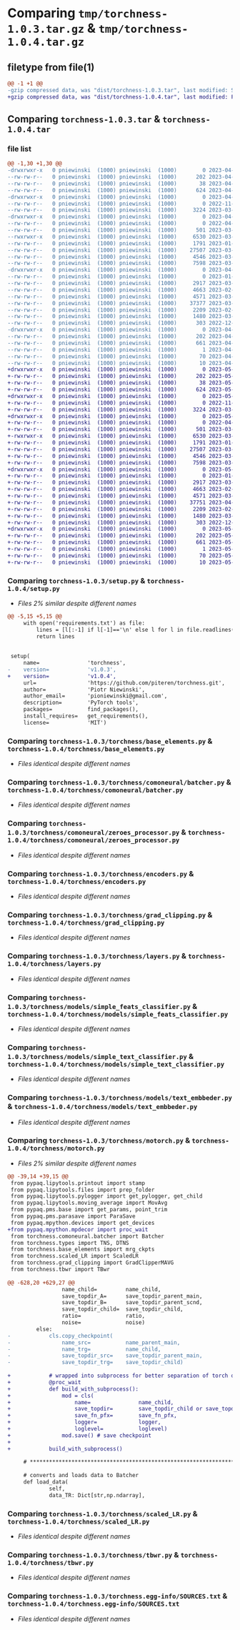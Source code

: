 # Comparing `tmp/torchness-1.0.3.tar.gz` & `tmp/torchness-1.0.4.tar.gz`

## filetype from file(1)

```diff
@@ -1 +1 @@
-gzip compressed data, was "dist/torchness-1.0.3.tar", last modified: Sat Apr  1 19:39:13 2023, max compression
+gzip compressed data, was "dist/torchness-1.0.4.tar", last modified: Fri May  5 19:15:46 2023, max compression
```

## Comparing `torchness-1.0.3.tar` & `torchness-1.0.4.tar`

### file list

```diff
@@ -1,30 +1,30 @@
-drwxrwxr-x   0 pniewinski  (1000) pniewinski  (1000)        0 2023-04-01 19:39:13.000000 torchness-1.0.3/
--rw-rw-r--   0 pniewinski  (1000) pniewinski  (1000)      202 2023-04-01 19:39:13.000000 torchness-1.0.3/PKG-INFO
--rw-rw-r--   0 pniewinski  (1000) pniewinski  (1000)       38 2023-04-01 19:39:13.000000 torchness-1.0.3/setup.cfg
--rw-rw-r--   0 pniewinski  (1000) pniewinski  (1000)      624 2023-04-01 19:38:48.000000 torchness-1.0.3/setup.py
-drwxrwxr-x   0 pniewinski  (1000) pniewinski  (1000)        0 2023-04-01 19:39:13.000000 torchness-1.0.3/torchness/
--rw-rw-r--   0 pniewinski  (1000) pniewinski  (1000)        0 2022-11-21 13:13:23.000000 torchness-1.0.3/torchness/__init__.py
--rw-rw-r--   0 pniewinski  (1000) pniewinski  (1000)     3224 2023-03-18 18:49:36.000000 torchness-1.0.3/torchness/base_elements.py
-drwxrwxr-x   0 pniewinski  (1000) pniewinski  (1000)        0 2023-04-01 19:39:13.000000 torchness-1.0.3/torchness/comoneural/
--rw-rw-r--   0 pniewinski  (1000) pniewinski  (1000)        0 2022-04-29 09:41:51.000000 torchness-1.0.3/torchness/comoneural/__init__.py
--rw-rw-r--   0 pniewinski  (1000) pniewinski  (1000)      501 2023-03-11 13:46:24.000000 torchness-1.0.3/torchness/comoneural/avg_probs.py
--rwxrwxr-x   0 pniewinski  (1000) pniewinski  (1000)     6530 2023-03-30 15:17:56.000000 torchness-1.0.3/torchness/comoneural/batcher.py
--rw-rw-r--   0 pniewinski  (1000) pniewinski  (1000)     1791 2023-01-31 22:05:03.000000 torchness-1.0.3/torchness/comoneural/zeroes_processor.py
--rw-rw-r--   0 pniewinski  (1000) pniewinski  (1000)    27507 2023-03-10 11:57:11.000000 torchness-1.0.3/torchness/encoders.py
--rw-rw-r--   0 pniewinski  (1000) pniewinski  (1000)     4546 2023-03-07 20:19:33.000000 torchness-1.0.3/torchness/grad_clipping.py
--rw-rw-r--   0 pniewinski  (1000) pniewinski  (1000)     7598 2023-03-10 11:50:02.000000 torchness-1.0.3/torchness/layers.py
-drwxrwxr-x   0 pniewinski  (1000) pniewinski  (1000)        0 2023-04-01 19:39:13.000000 torchness-1.0.3/torchness/models/
--rw-rw-r--   0 pniewinski  (1000) pniewinski  (1000)        0 2023-01-15 19:48:10.000000 torchness-1.0.3/torchness/models/__init__.py
--rw-rw-r--   0 pniewinski  (1000) pniewinski  (1000)     2917 2023-03-30 15:39:16.000000 torchness-1.0.3/torchness/models/simple_feats_classifier.py
--rw-rw-r--   0 pniewinski  (1000) pniewinski  (1000)     4663 2023-02-28 20:01:47.000000 torchness-1.0.3/torchness/models/simple_text_classifier.py
--rw-rw-r--   0 pniewinski  (1000) pniewinski  (1000)     4571 2023-03-10 13:56:54.000000 torchness-1.0.3/torchness/models/text_embbeder.py
--rw-rw-r--   0 pniewinski  (1000) pniewinski  (1000)    37377 2023-03-30 15:40:54.000000 torchness-1.0.3/torchness/motorch.py
--rw-rw-r--   0 pniewinski  (1000) pniewinski  (1000)     2209 2023-02-28 20:01:47.000000 torchness-1.0.3/torchness/scaled_LR.py
--rw-rw-r--   0 pniewinski  (1000) pniewinski  (1000)     1480 2023-03-01 22:37:33.000000 torchness-1.0.3/torchness/tbwr.py
--rw-rw-r--   0 pniewinski  (1000) pniewinski  (1000)      303 2022-12-28 08:56:57.000000 torchness-1.0.3/torchness/types.py
-drwxrwxr-x   0 pniewinski  (1000) pniewinski  (1000)        0 2023-04-01 19:39:13.000000 torchness-1.0.3/torchness.egg-info/
--rw-rw-r--   0 pniewinski  (1000) pniewinski  (1000)      202 2023-04-01 19:39:13.000000 torchness-1.0.3/torchness.egg-info/PKG-INFO
--rw-rw-r--   0 pniewinski  (1000) pniewinski  (1000)      661 2023-04-01 19:39:13.000000 torchness-1.0.3/torchness.egg-info/SOURCES.txt
--rw-rw-r--   0 pniewinski  (1000) pniewinski  (1000)        1 2023-04-01 19:39:13.000000 torchness-1.0.3/torchness.egg-info/dependency_links.txt
--rw-rw-r--   0 pniewinski  (1000) pniewinski  (1000)       70 2023-04-01 19:39:13.000000 torchness-1.0.3/torchness.egg-info/requires.txt
--rw-rw-r--   0 pniewinski  (1000) pniewinski  (1000)       10 2023-04-01 19:39:13.000000 torchness-1.0.3/torchness.egg-info/top_level.txt
+drwxrwxr-x   0 pniewinski  (1000) pniewinski  (1000)        0 2023-05-05 19:15:46.000000 torchness-1.0.4/
+-rw-rw-r--   0 pniewinski  (1000) pniewinski  (1000)      202 2023-05-05 19:15:46.000000 torchness-1.0.4/PKG-INFO
+-rw-rw-r--   0 pniewinski  (1000) pniewinski  (1000)       38 2023-05-05 19:15:46.000000 torchness-1.0.4/setup.cfg
+-rw-rw-r--   0 pniewinski  (1000) pniewinski  (1000)      624 2023-05-05 19:14:23.000000 torchness-1.0.4/setup.py
+drwxrwxr-x   0 pniewinski  (1000) pniewinski  (1000)        0 2023-05-05 19:15:46.000000 torchness-1.0.4/torchness/
+-rw-rw-r--   0 pniewinski  (1000) pniewinski  (1000)        0 2022-11-21 13:13:23.000000 torchness-1.0.4/torchness/__init__.py
+-rw-rw-r--   0 pniewinski  (1000) pniewinski  (1000)     3224 2023-03-18 18:49:36.000000 torchness-1.0.4/torchness/base_elements.py
+drwxrwxr-x   0 pniewinski  (1000) pniewinski  (1000)        0 2023-05-05 19:15:46.000000 torchness-1.0.4/torchness/comoneural/
+-rw-rw-r--   0 pniewinski  (1000) pniewinski  (1000)        0 2022-04-29 09:41:51.000000 torchness-1.0.4/torchness/comoneural/__init__.py
+-rw-rw-r--   0 pniewinski  (1000) pniewinski  (1000)      501 2023-03-11 13:46:24.000000 torchness-1.0.4/torchness/comoneural/avg_probs.py
+-rwxrwxr-x   0 pniewinski  (1000) pniewinski  (1000)     6530 2023-03-30 15:17:56.000000 torchness-1.0.4/torchness/comoneural/batcher.py
+-rw-rw-r--   0 pniewinski  (1000) pniewinski  (1000)     1791 2023-01-31 22:05:03.000000 torchness-1.0.4/torchness/comoneural/zeroes_processor.py
+-rw-rw-r--   0 pniewinski  (1000) pniewinski  (1000)    27507 2023-03-10 11:57:11.000000 torchness-1.0.4/torchness/encoders.py
+-rw-rw-r--   0 pniewinski  (1000) pniewinski  (1000)     4546 2023-03-07 20:19:33.000000 torchness-1.0.4/torchness/grad_clipping.py
+-rw-rw-r--   0 pniewinski  (1000) pniewinski  (1000)     7598 2023-03-10 11:50:02.000000 torchness-1.0.4/torchness/layers.py
+drwxrwxr-x   0 pniewinski  (1000) pniewinski  (1000)        0 2023-05-05 19:15:46.000000 torchness-1.0.4/torchness/models/
+-rw-rw-r--   0 pniewinski  (1000) pniewinski  (1000)        0 2023-01-15 19:48:10.000000 torchness-1.0.4/torchness/models/__init__.py
+-rw-rw-r--   0 pniewinski  (1000) pniewinski  (1000)     2917 2023-03-30 15:39:16.000000 torchness-1.0.4/torchness/models/simple_feats_classifier.py
+-rw-rw-r--   0 pniewinski  (1000) pniewinski  (1000)     4663 2023-02-28 20:01:47.000000 torchness-1.0.4/torchness/models/simple_text_classifier.py
+-rw-rw-r--   0 pniewinski  (1000) pniewinski  (1000)     4571 2023-03-10 13:56:54.000000 torchness-1.0.4/torchness/models/text_embbeder.py
+-rw-rw-r--   0 pniewinski  (1000) pniewinski  (1000)    37751 2023-04-24 12:38:13.000000 torchness-1.0.4/torchness/motorch.py
+-rw-rw-r--   0 pniewinski  (1000) pniewinski  (1000)     2209 2023-02-28 20:01:47.000000 torchness-1.0.4/torchness/scaled_LR.py
+-rw-rw-r--   0 pniewinski  (1000) pniewinski  (1000)     1480 2023-03-01 22:37:33.000000 torchness-1.0.4/torchness/tbwr.py
+-rw-rw-r--   0 pniewinski  (1000) pniewinski  (1000)      303 2022-12-28 08:56:57.000000 torchness-1.0.4/torchness/types.py
+drwxrwxr-x   0 pniewinski  (1000) pniewinski  (1000)        0 2023-05-05 19:15:46.000000 torchness-1.0.4/torchness.egg-info/
+-rw-rw-r--   0 pniewinski  (1000) pniewinski  (1000)      202 2023-05-05 19:15:46.000000 torchness-1.0.4/torchness.egg-info/PKG-INFO
+-rw-rw-r--   0 pniewinski  (1000) pniewinski  (1000)      661 2023-05-05 19:15:46.000000 torchness-1.0.4/torchness.egg-info/SOURCES.txt
+-rw-rw-r--   0 pniewinski  (1000) pniewinski  (1000)        1 2023-05-05 19:15:46.000000 torchness-1.0.4/torchness.egg-info/dependency_links.txt
+-rw-rw-r--   0 pniewinski  (1000) pniewinski  (1000)       70 2023-05-05 19:15:46.000000 torchness-1.0.4/torchness.egg-info/requires.txt
+-rw-rw-r--   0 pniewinski  (1000) pniewinski  (1000)       10 2023-05-05 19:15:46.000000 torchness-1.0.4/torchness.egg-info/top_level.txt
```

### Comparing `torchness-1.0.3/setup.py` & `torchness-1.0.4/setup.py`

 * *Files 2% similar despite different names*

```diff
@@ -5,15 +5,15 @@
     with open('requirements.txt') as file:
         lines = [l[:-1] if l[-1]=='\n' else l for l in file.readlines()]
         return lines
 
 
 setup(
     name=               'torchness',
-    version=            'v1.0.3',
+    version=            'v1.0.4',
     url=                'https://github.com/piteren/torchness.git',
     author=             'Piotr Niewinski',
     author_email=       'pioniewinski@gmail.com',
     description=        'PyTorch tools',
     packages=           find_packages(),
     install_requires=   get_requirements(),
     license=            'MIT')
```

### Comparing `torchness-1.0.3/torchness/base_elements.py` & `torchness-1.0.4/torchness/base_elements.py`

 * *Files identical despite different names*

### Comparing `torchness-1.0.3/torchness/comoneural/batcher.py` & `torchness-1.0.4/torchness/comoneural/batcher.py`

 * *Files identical despite different names*

### Comparing `torchness-1.0.3/torchness/comoneural/zeroes_processor.py` & `torchness-1.0.4/torchness/comoneural/zeroes_processor.py`

 * *Files identical despite different names*

### Comparing `torchness-1.0.3/torchness/encoders.py` & `torchness-1.0.4/torchness/encoders.py`

 * *Files identical despite different names*

### Comparing `torchness-1.0.3/torchness/grad_clipping.py` & `torchness-1.0.4/torchness/grad_clipping.py`

 * *Files identical despite different names*

### Comparing `torchness-1.0.3/torchness/layers.py` & `torchness-1.0.4/torchness/layers.py`

 * *Files identical despite different names*

### Comparing `torchness-1.0.3/torchness/models/simple_feats_classifier.py` & `torchness-1.0.4/torchness/models/simple_feats_classifier.py`

 * *Files identical despite different names*

### Comparing `torchness-1.0.3/torchness/models/simple_text_classifier.py` & `torchness-1.0.4/torchness/models/simple_text_classifier.py`

 * *Files identical despite different names*

### Comparing `torchness-1.0.3/torchness/models/text_embbeder.py` & `torchness-1.0.4/torchness/models/text_embbeder.py`

 * *Files identical despite different names*

### Comparing `torchness-1.0.3/torchness/motorch.py` & `torchness-1.0.4/torchness/motorch.py`

 * *Files 2% similar despite different names*

```diff
@@ -39,14 +39,15 @@
 from pypaq.lipytools.printout import stamp
 from pypaq.lipytools.files import prep_folder
 from pypaq.lipytools.pylogger import get_pylogger, get_child
 from pypaq.lipytools.moving_average import MovAvg
 from pypaq.pms.base import get_params, point_trim
 from pypaq.pms.parasave import ParaSave
 from pypaq.mpython.devices import get_devices
+from pypaq.mpython.mpdecor import proc_wait
 from torchness.comoneural.batcher import Batcher
 from torchness.types import TNS, DTNS
 from torchness.base_elements import mrg_ckpts
 from torchness.scaled_LR import ScaledLR
 from torchness.grad_clipping import GradClipperMAVG
 from torchness.tbwr import TBwr
 
@@ -628,20 +629,27 @@
                 name_child=         name_child,
                 save_topdir_A=      save_topdir_parent_main,
                 save_topdir_B=      save_topdir_parent_scnd,
                 save_topdir_child=  save_topdir_child,
                 ratio=              ratio,
                 noise=              noise)
         else:
-            cls.copy_checkpoint(
-                name_src=           name_parent_main,
-                name_trg=           name_child,
-                save_topdir_src=    save_topdir_parent_main,
-                save_topdir_trg=    save_topdir_child)
 
+            # wrapped into subprocess for better separation of torch objects (similar to mrg_ckpts() in base_elements)
+            @proc_wait
+            def build_with_subprocess():
+                mod = cls(
+                    name=               name_child,
+                    save_topdir=        save_topdir_child or save_topdir_parent_main,
+                    save_fn_pfx=        save_fn_pfx,
+                    logger=             logger,
+                    loglevel=           loglevel)
+                mod.save() # save checkpoint
+
+            build_with_subprocess()
 
     # ***************************************************************************************************** train / test
 
     # converts and loads data to Batcher
     def load_data(
             self,
             data_TR: Dict[str,np.ndarray],
```

### Comparing `torchness-1.0.3/torchness/scaled_LR.py` & `torchness-1.0.4/torchness/scaled_LR.py`

 * *Files identical despite different names*

### Comparing `torchness-1.0.3/torchness/tbwr.py` & `torchness-1.0.4/torchness/tbwr.py`

 * *Files identical despite different names*

### Comparing `torchness-1.0.3/torchness.egg-info/SOURCES.txt` & `torchness-1.0.4/torchness.egg-info/SOURCES.txt`

 * *Files identical despite different names*

